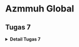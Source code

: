 # Azmmuh Global

## Tugas 7

<details>
<summary><b>Detail Tugas 7</b></summary>

### Apa perbedaan utama antara _stateless_ dan _stateful widget_ dalam konteks pengembangan aplikasi Flutter?

- **_Stateless Widget_**: _Widget_ ini mendeskripsikan bagian dari antarmuka pengguna yang dapat dikonfigurasi secara statis atau tidak berubah. Setelah mendeklarasikan _widget_, tampilannya tidak dapat diubah kecuali dengan menghapus dan menggantinya dengan _widget_ lain. _Stateless Widget_ tidak memiliki status internal yang dapat berubah sepanjang waktu. Contoh dari _Stateless Widget_ adalah ikon atau label.

- **_Stateful Widget_**: _Widget_ ini dapat berubah sepanjang waktu. Hal ini berarti memungkinkan pengguna untuk berinteraksi dengan _widget_ atau melihat perubahan data di latar belakang. _Stateful Widget_ memiliki status yang dapat berubah sepanjang waktu dan memicu ulang proses build untuk memperbarui tampilan di layar. Contoh dari _Stateful Widget_ adalah checkbox, radio, slider, InkWell, Form, atau TextField.

### Sebutkan seluruh _widget_ yang kamu gunakan untuk menyelesaikan tugas ini dan jelaskan fungsinya masing-masing.

- **MaterialApp**: merupakan widget root untuk banyak aplikasi Flutter. Ini menciptakan widget MaterialApp yang menggunakan Material Design.
- **Scaffold**: merupakan kerangka dasar visual untuk Material Design. Ini memberikan struktur dasar aplikasi Material Design.
- **AppBar**: merupakan bar aplikasi Material Design. Ini biasanya digunakan sebagai AppBar Scaffold.
- **Text**: merupakan widget yang menampilkan teks dengan gaya.
- **SingleChildScrollView**: merupakan kotak yang dapat discroll yang berisi kotak yang biasanya lebih besar daripada dirinya sendiri.
- **Padding**: merupakan widget yang memberikan padding kepada child-nya.
- **Column**: merupakan widget yang menampilkan child-nya dalam arah vertikal.
- **GridView**: merupakan widget yang menampilkan child-nya sebagai grid dua dimensi yang dapat discroll.
- **Material**: merupakan potongan material konseptual. Material adalah permukaan yang dapat memberikan elevasi visual kepada child-nya dan memiliki beberapa perilaku fisik yang lebih kompleks.
- **InkWell**: merupakan area Material yang merespons sentuhan.
- **Container**: merupakan kotak yang berisi beberapa widget dengan opsi penataan.
- **Icon**: merupakan gambar ikonografi yang diambil dari set ikon Material Design.
- **ShopItem**: merupakan kelas Dart yang dibuat pengguna yang digunakan untuk menyimpan data untuk setiap item dalam toko.
- **ShopCard**: merupakan kelas Dart yang dibuat pengguna yang digunakan untuk menampilkan setiap item dalam toko sebagai kartu.

### Jelaskan bagaimana cara kamu mengimplementasikan checklist di atas secara step-by-step (bukan hanya sekadar mengikuti tutorial)

1. *Membuat sebuah program Flutter baru dengan tema inventory seperti tugas-tugas sebelumnya*:
    - Membuat proyek baru dengan menjalankan command `flutter create azmuh_global`

2. *Membuat tiga tombol sederhana dengan ikon dan teks*:
    - Pada `main.dart`hapus `MyHomePage(title: 'Flutter Demo Home Page')` menjadi `MyHomePage()`
    - Pada `menu.dart`:
        - Mengubah sifat _widget_ halaman menjadi _Stateless Widget_ seperti berikut:
            ```
            class MyHomePage extends StatelessWidget {
                MyHomePage({Key? key}) : super(key: key);

                @override
                Widget build(BuildContext context) {
                    return Scaffold(
                        ...
                    );
                }
            }
            ```
        - Menambahkan teks dan card dengan mendifinisikannya seperti berikut:
            ```
            class ShopItem {
                final String name;
                final IconData icon;

                ShopItem(this.name, this.icon);
            }
            ```
        - Menambahkan barang-barang yang dijual dengan membuat `List` di bawah kode `MyHomePage({Key? key}) : super(key: key);` seperti berikut:
            ```
            final List<ShopItem> items = [
                ShopItem("Lihat Item", Icons.checklist),
                ShopItem("Tambah Item", Icons.add_shopping_cart),
                ShopItem("Logout", Icons.logout),
            ];
            ```
        - Mengubah method `Widget build(BuildContext context)` menjadi seperti berikut:
            ```
            @override
            Widget build(BuildContext context) {
                return Scaffold(
                    appBar: AppBar(
                        title: const Text(
                            'Azmuh Global',
                        ),
                    ),
                    body: SingleChildScrollView(
                        // Widget wrapper yang dapat discroll
                        child: Padding(
                            padding: const EdgeInsets.all(10.0), // Set padding dari halaman
                            child: Column(
                                // Widget untuk menampilkan children secara vertikal
                                children: <Widget>[
                                    const Padding(
                                        padding: EdgeInsets.only(top: 10.0, bottom: 10.0),
                                        // Widget Text untuk menampilkan tulisan dengan alignment center dan style yang sesuai
                                        child: Text(
                                            'Azmuh Shop', // Text yang menandakan toko
                                            textAlign: TextAlign.center,
                                            style: TextStyle(
                                                fontSize: 30,
                                                fontWeight: FontWeight.bold,
                                            ),
                                        ),
                                    ),
                                    // Grid layout
                                    GridView.count(
                                        // Container pada card kita.
                                        primary: true,
                                        padding: const EdgeInsets.all(20),
                                        crossAxisSpacing: 10,
                                        mainAxisSpacing: 10,
                                        crossAxisCount: 3,
                                        shrinkWrap: true,
                                        children: items.map((ShopItem item) {
                                            // Iterasi untuk setiap item
                                            return ShopCard(item);
                                        }).toList(),
                                    ),
                                ],
                            ),
                        ),
                    ),
                );
            }
            ```
        - Membuat _Stateless Widget_ untuk menampilkan card seperti berikut:
            ```
            class ShopCard extends StatelessWidget {
                final ShopItem item;

                const ShopCard(this.item, {super.key}); // Constructor

                @override
                Widget build(BuildContext context) {
                    return Material(
                        color: Colors.indigo,
                        child: InkWell(
                            child: Container(
                                // Container untuk menyimpan Icon dan Text
                                padding: const EdgeInsets.all(8),
                                child: Center(
                                    child: Column(
                                        mainAxisAlignment: MainAxisAlignment.center,
                                        children: [
                                            Icon(
                                                item.icon,
                                                color: Colors.white,
                                                size: 30.0,
                                            ),
                                            const Padding(padding: EdgeInsets.all(3)),
                                            Text(
                                                item.name,
                                                textAlign: TextAlign.center,
                                                style: const TextStyle(color: Colors.white),
                                            ),
                                        ],
                                    ),
                                ),
                            ),
                        ),
                    );
                }
            }
            ```
    3. *Memunculkan Snackbar*:
        - Dalam class `ShopCard`, tambahkan potongan kode berikut:
            ```
            @override
            Widget build(BuildContext context){
                return Material(
                    ....
                    child: InkWell(
                        onTap: () {
                        // Memunculkan SnackBar ketika diklik
                        ScaffoldMessenger.of(context)
                            ..hideCurrentSnackBar()
                            ..showSnackBar(SnackBar(
                                content: Text("Kamu telah menekan tombol ${item.name}!")));
                        },
                        ....
                    )
                )
            }
            ```
    4. *Bonus*:
        - Menambahkan field dan constructor baru pada class `ShopItem` seperti berikut:
            ```
            class ShopItem {
                final String name;
                final IconData icon;
                final Color color;

                ShopItem(this.name, this.icon, this.color);
            }
            ```
        - Menambahkan parameter baru dalam pemanggilan class `ShopItem` pada List Items seperti berikut:
            ```
            final List<ShopItem> items = [
                ShopItem("Lihat Item", Icons.checklist,const Color(0xFF94B9AF)),
                ShopItem("Tambah Item", Icons.add_shopping_cart, const Color(0xFF90A583)),
                ShopItem("Logout", Icons.logout, const Color(0xFF3A606E)),
            ];
            ```
        - Mengubah cara pemanggilan warna dari class `ShopCard` agar sesuai dengan warna dari masing-masing Item seperti berikut:
            ```
            class ShopCard extends StatelessWidget {
                ... 
                @override
                Widget build(BuildContext context) {
                    ...
                    color: item.color,
                    ...
                }
            }
            ```